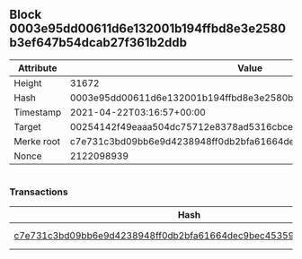 ## Block 0003e95dd00611d6e132001b194ffbd8e3e2580b3ef647b54dcab27f361b2ddb

Attribute | Value
--- | ---
Height | 31672
Hash | 0003e95dd00611d6e132001b194ffbd8e3e2580b3ef647b54dcab27f361b2ddb
Timestamp | 2021-04-22T03:16:57+00:00
Target | 00254142f49eaaa504dc75712e8378ad5316cbcead634704b3734b6271167cc4
Merke root | c7e731c3bd09bb6e9d4238948ff0db2bfa61664dec9bec453596debae961f8d6
Nonce | 2122098939

```

```

### Transactions

Hash | Amount
--- | ---
[c7e731c3bd09bb6e9d4238948ff0db2bfa61664dec9bec453596debae961f8d6](c7e731c3bd09bb6e9d4238948ff0db2bfa61664dec9bec453596debae961f8d6.md) | 10.00000000 SKEPTI 
